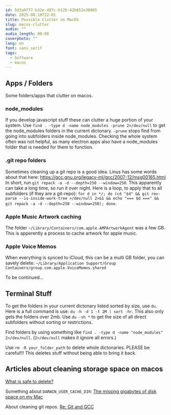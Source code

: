 ```yaml
---
id: 5d3a9f77-b32e-497c-b12b-42b652e30085
date: 2025-08-10T22:01
title: Possible Clutter on MacOS
slug: macos-clutter
audio: ""
audio_length: 00:00
coverphoto: ""
lang: en
font: sans_serif
tags:
  - Software
  - macos
---
```


## Apps / Folders
Some folders/apps that clutter on macos.

### node_modules
If you develop javascript stuff these can clutter a huge portion of your system.
Use `find . -type d -name node_modules -prune 2>/dev/null` to get the node_modules folders in the current dictonary. `-prune` stops find from going into subfolders inside node_modules.
Checking the whole system often was not helpful, as many electron apps also have a node_modules folder that is needed for them to function.

### .git repo folders
Sometimes cleaning up a git repo is a good idea. Linus has some words about that here: https://gcc.gnu.org/legacy-ml/gcc/2007-12/msg00165.html
In short, run `git repack -a -d --depth=250 --window=250`. This apparently can take a long time, so run it over night.
Here is a loop, to apply that to all subfolders (if they are a git-repo): `for d in */; do (cd "$d" && git rev-parse --is-inside-work-tree >/dev/null 2>&1 && echo "=== $d ===" && git repack -a -d --depth=250 --window=250); done`.

### Apple Music Artwork caching
The folder `~/Library/Containers/com.apple.AMPArtworkAgent` was a few GB. This is apperently a process to cache artwork for apple music.

### Apple Voice Memos
When everything is synced to iCloud, this can be a multi GB folder, you can savely delete:
`~/Library/Application Support/Group Containers/group.com.apple.VoiceMemos.shared`

To be continued…

## Terminal Stuff

To get the folders in your current dictonary listed sorted by size, use `du`.
Here is a full command is use: `du -h -d 1 -t 2M | sort -hr`. This also only gets the folders over 2mb.
Use `du -sh *` to get the size of all direct subfolders without sorting or restrictions.

Find folders by using something like `find . -type d -name "node_modules" 2>/dev/null`. (`2>/dev/null` makes it ignore all errors.)

Use `rm -R your_folder_path` to delete whole dictonaries. PLEASE be careful!!! This deletes stuff without being able to bring it back.

## Articles about cleaning storage space on macos

[What is safe to delete?](https://daisydiskapp.com/guide/what-to-delete)

Something about `DARWIN_USER_CACHE_DIR`: [The missing gigabytes of disk space on my Mac](https://www.ctrl.blog/entry/darwin-user-cache-gigabytes.html)

About cleaning git repos. [Re: Git and GCC](https://gcc.gnu.org/legacy-ml/gcc/2007-12/msg00165.html)
